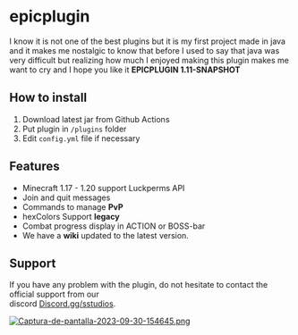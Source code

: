 # epicplugin
I know it is not one of the best plugins but it is my first project made in java and it makes me nostalgic 
to know that before I used to say that java was very difficult but 
realizing how much I enjoyed making this plugin makes me want to cry and I hope you like it **EPICPLUGIN 1.11-SNAPSHOT**

## How to install
1. Download latest jar from Github Actions
2. Put plugin in `/plugins` folder
3. Edit `config.yml` file if necessary

## Features
- Minecraft 1.17 - 1.20 support Luckperms API
- Join and quit messages
- Commands to manage **PvP**
- hexColors Support **legacy**
- Combat progress display in ACTION or BOSS-bar
- We have a **wiki** updated to the latest version.

## Support
If you have any problem with the plugin, do not hesitate to contact the official support from our
<br>
discord <a href="https://discord.gg/mjvPdx9nC8">Discord.gg/sstudios</a>.

[![Captura-de-pantalla-2023-09-30-154645.png](https://i.postimg.cc/TYF9c9fF/Captura-de-pantalla-2023-09-30-154645.png)](https://postimg.cc/gny8z3wH)
